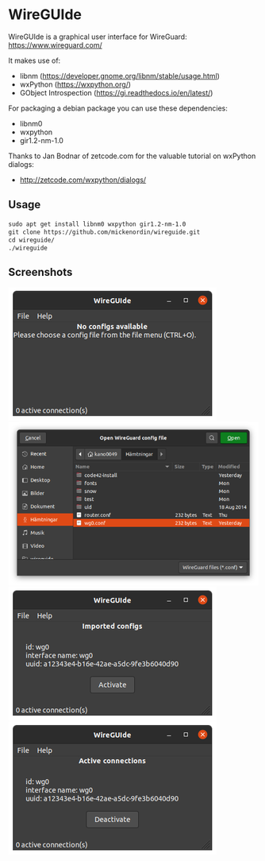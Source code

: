 # WireGUIde
WireGUIde is a graphical user interface for WireGuard: https://www.wireguard.com/

It makes use of:
 * libnm (https://developer.gnome.org/libnm/stable/usage.html)
 * wxPython (https://wxpython.org/)
 * GObject Introspection (https://gi.readthedocs.io/en/latest/)

For packaging a debian package you can use these dependencies:
* libnm0
* wxpython
* gir1.2-nm-1.0

Thanks to Jan Bodnar of zetcode.com for the valuable tutorial on wxPython dialogs:
* http://zetcode.com/wxpython/dialogs/

## Usage
```
sudo apt get install libnm0 wxpython gir1.2-nm-1.0
git clone https://github.com/mickenordin/wireguide.git
cd wireguide/
./wireguide
```
## Screenshots
![No config](https://github.com/mickenordin/wireguide/blob/master/screenshots/scrot0.png?raw=true)
![Open dialog](https://github.com/mickenordin/wireguide/blob/master/screenshots/scrot1.png?raw=true)
![Activate](https://github.com/mickenordin/wireguide/blob/master/screenshots/scrot2.png?raw=true)
![Deactivate](https://github.com/mickenordin/wireguide/blob/master/screenshots/scrot3.png?raw=true)


